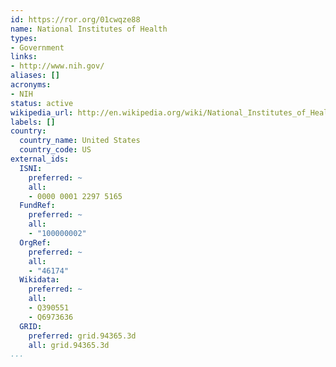 ```yaml
---
id: https://ror.org/01cwqze88
name: National Institutes of Health
types:
- Government
links:
- http://www.nih.gov/
aliases: []
acronyms:
- NIH
status: active
wikipedia_url: http://en.wikipedia.org/wiki/National_Institutes_of_Health
labels: []
country:
  country_name: United States
  country_code: US
external_ids:
  ISNI:
    preferred: ~
    all:
    - 0000 0001 2297 5165
  FundRef:
    preferred: ~
    all:
    - "100000002"
  OrgRef:
    preferred: ~
    all:
    - "46174"
  Wikidata:
    preferred: ~
    all:
    - Q390551
    - Q6973636
  GRID:
    preferred: grid.94365.3d
    all: grid.94365.3d
...
```


